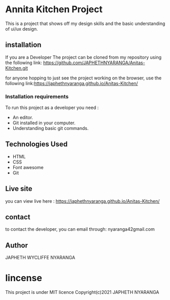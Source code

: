 # Annita Kitchen Project
This is a project that shows off my design skills and the basic understanding of ui/ux design.

## installation
If you are a Developer The project can be cloned from my repository using the following link: https://github.com/JAPHETHNYARANGA/Anitas-Kitchen.git

for anyone hopping to just see the project working on the browser, use the following link:https://japhethnyaranga.github.io/Anitas-Kitchen/

### Installation requirements
To run this project as a developer you need :
* An editor.
* Git installed in your computer.
* Understanding basic git commands.

## Technologies Used
* HTML
* CSS
* Font awesome
* Git

## Live site
you can view live here : https://japhethnyaranga.github.io/Anitas-Kitchen/

## contact
to contact the developer, you can email through: nyaranga42gmail.com

## Author
JAPHETH WYCLIFFE NYARANGA  

# lincense
This project is under MIT licence
Copyright(c)2021 JAPHETH NYARANGA